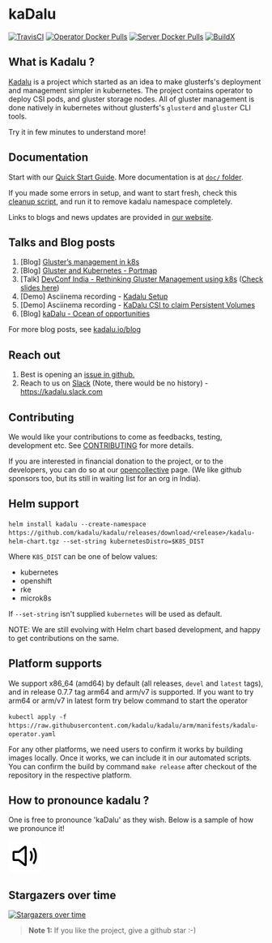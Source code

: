 # kaDalu

[![TravisCI](https://travis-ci.com/kadalu/kadalu.svg?branch=devel)](https://travis-ci.com/kadalu/kadalu)
[![Operator Docker Pulls](https://img.shields.io/docker/pulls/kadalu/kadalu-operator.svg?label=DockerPulls%20Operator)](https://img.shields.io/docker/pulls/kadalu/kadalu-operator.svg)
[![Server Docker Pulls](https://img.shields.io/docker/pulls/kadalu/kadalu-server.svg?label=DockerPulls%20Server)](https://img.shields.io/docker/pulls/kadalu/kadalu-server.svg)
[![BuildX](https://github.com/kadalu/kadalu/workflows/buildx/badge.svg)](https://github.com/kadalu/kadalu/actions?query=workflow%3Abuildx)

## What is Kadalu ?

[Kadalu](https://kadalu.io) is a project which started as an idea to make glusterfs's deployment and management simpler in kubernetes. The project contains operator to deploy CSI pods, and gluster storage nodes. All of gluster management is done natively in kubernetes without glusterfs's `glusterd` and `gluster` CLI tools.

Try it in few minutes to understand more!

## Documentation

Start with our [Quick Start Guide](doc/quick-start.adoc). More documentation is at [`doc/` folder](doc/).

If you made some errors in setup, and want to start fresh, check this [cleanup script](extras/scripts/cleanup), and run it to remove kadalu namespace completely.

Links to blogs and news updates are provided in [our website](https://kadalu.io).

## Talks and Blog posts

1. [Blog] [Gluster’s management in k8s](https://medium.com/@tumballi/glusters-management-in-k8s-13020a561962)
2. [Blog] [Gluster and Kubernetes - Portmap](https://aravindavk.in/blog/gluster-and-k8s-portmap/)
3. [Talk] [DevConf India - Rethinking Gluster Management using k8s](https://devconfin19.sched.com/event/RVPw/rethinking-gluster-management-using-k8s) ([Check slides here](doc/rethinking-gluster-management-using-k8s.pdf))
4. [Demo] Asciinema recording - [Kadalu Setup](https://asciinema.org/a/259949)
5. [Demo] Asciinema recording - [KaDalu CSI to claim Persistent Volumes](https://asciinema.org/a/259951)
6. [Blog] [kaDalu - Ocean of opportunities](https://medium.com/@tumballi/kadalu-ocean-of-potential-in-k8s-storage-a07be1b8b961?source=friends_link&sk=d2499bc1e7433fd18c93c34c796e1a11&utm_source=github)

For more blog posts, see [kadalu.io/blog](https://kadalu.io/blog)


## Reach out

1. Best is opening an [issue in github.](https://github.com/kadalu/kadalu/issues)
2. Reach to us on [Slack](https://join.slack.com/t/kadalu/shared_invite/enQtNzg1ODQ0MDA5NTM2LWMzMTc5ZTJmMjk4MzI0YWVhOGFlZTJjZjY5MDNkZWI0Y2VjMDBlNzVkZmI1NWViN2U3MDNlNDJhNjE5OTBlOGU) (Note, there would be no history) - https://kadalu.slack.com


## Contributing

We would like your contributions to come as feedbacks, testing, development etc. See [CONTRIBUTING](CONTRIBUTING.md) for more details.

If you are interested in financial donation to the project, or to the developers, you can do so at our [opencollective](https://opencollective.com/kadalu) page. (We like github sponsors too, but its still in waiting list for an org in India).


## Helm support

`helm install kadalu --create-namespace https://github.com/kadalu/kadalu/releases/download/<release>/kadalu-helm-chart.tgz --set-string kubernetesDistro=$K8S_DIST`

Where `K8S_DIST` can be one of below values:
- kubernetes
- openshift
- rke
- microk8s

If `--set-string` isn't supplied `kubernetes` will be used as default.

NOTE: We are still evolving with Helm chart based development, and happy to get contributions on the same.


## Platform supports

We support x86_64 (amd64) by default (all releases, `devel` and `latest` tags), and in release 0.7.7 tag arm64 and arm/v7 is supported. If you want to try arm64 or arm/v7 in latest form try below command to start the operator

`kubectl apply -f https://raw.githubusercontent.com/kadalu/kadalu/arm/manifests/kadalu-operator.yaml`

For any other platforms, we need users to confirm it works by building images locally. Once it works, we can include it in our automated scripts. You can confirm the build by command `make release` after checkout of the repository in the respective platform.


## How to pronounce kadalu ?

One is free to pronounce 'kaDalu' as they wish. Below is a sample of how we pronounce it!

[<img src="https://raw.githubusercontent.com/kadalu/kadalu/devel/extras/assets/speaker.svg" width="64"/>](https://raw.githubusercontent.com/kadalu/kadalu/devel/extras/assets/kadalu_01.wav)


## Stargazers over time

[![Stargazers over time](https://starchart.cc/kadalu/kadalu.svg)](https://starchart.cc/kadalu/kadalu)

>
>**Note 1:** If you like the project, give a github star :-)
>

